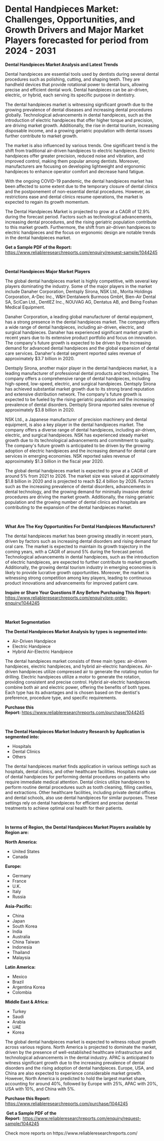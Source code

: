<p><h1>Dental Handpieces Market: Challenges, Opportunities, and Growth Drivers and Major Market Players forecasted for period from 2024 - 2031</h1></p><p><strong>Dental Handpieces Market Analysis and Latest Trends</strong></p>
<p><p>Dental handpieces are essential tools used by dentists during several dental procedures such as polishing, cutting, and shaping teeth. They are handheld devices that provide rotational power to dental burs, allowing precise and efficient dental work. Dental handpieces can be air-driven, electric, or hybrid, each serving its specific purpose in dentistry.</p><p>The dental handpieces market is witnessing significant growth due to the growing prevalence of dental diseases and increasing dental procedures globally. Technological advancements in dental handpieces, such as the introduction of electric handpieces that offer higher torque and precision, are driving market growth. Additionally, the rise in dental tourism, increasing disposable income, and a growing geriatric population with dental issues further contribute to market growth.</p><p>The market is also influenced by various trends. One significant trend is the shift from traditional air-driven handpieces to electric handpieces. Electric handpieces offer greater precision, reduced noise and vibration, and improved control, making them popular among dentists. Moreover, manufacturers are focusing on developing lightweight and ergonomic handpieces to enhance operator comfort and decrease hand fatigue.</p><p>With the ongoing COVID-19 pandemic, the dental handpieces market has been affected to some extent due to the temporary closure of dental clinics and the postponement of non-essential dental procedures. However, as restrictions ease and dental clinics resume operations, the market is expected to regain its growth momentum.</p><p>The Dental Handpieces Market is projected to grow at a CAGR of 12.9% during the forecast period. Factors such as technological advancements, increasing dental procedures, and the rising geriatric population contribute to this market growth. Furthermore, the shift from air-driven handpieces to electric handpieces and the focus on ergonomic design are notable trends in the dental handpieces market.</p></p>
<p><strong>Get a Sample PDF of the Report:&nbsp;</strong> <a href="https://www.reliableresearchreports.com/enquiry/request-sample/1044245">https://www.reliableresearchreports.com/enquiry/request-sample/1044245</a></p>
<p>&nbsp;</p>
<p><strong>Dental Handpieces Major Market Players</strong></p>
<p><p>The global dental handpieces market is highly competitive, with several key players dominating the industry. Some of the major players in the market include Danaher Corporation, Dentsply Sirona, NSK Ltd., Morita Holdings Corporation, A-Dec Inc., W&H Dentalwerk Burmoos GmbH, Bien-Air Dental SA, SciCan Ltd., DentlEZ Inc., NOUVAG AG, Dentatus AB, and Being Foshan Medical Equipment.</p><p>Danaher Corporation, a leading global manufacturer of dental equipment, has a strong presence in the dental handpieces market. The company offers a wide range of dental handpieces, including air-driven, electric, and surgical handpieces. Danaher has experienced significant market growth in recent years due to its extensive product portfolio and focus on innovation. The company's future growth is expected to be driven by the increasing demand for advanced dental handpieces and the global expansion of dental care services. Danaher's dental segment reported sales revenue of approximately $3.7 billion in 2020.</p><p>Dentsply Sirona, another major player in the dental handpieces market, is a leading manufacturer of professional dental products and technologies. The company offers a comprehensive range of dental handpieces, including high-speed, low-speed, electric, and surgical handpieces. Dentsply Sirona has achieved substantial market growth due to its strong brand reputation and extensive distribution network. The company's future growth is expected to be fueled by the rising geriatric population and the increasing prevalence of dental disorders. Dentsply Sirona reported sales revenue of approximately $3.8 billion in 2020.</p><p>NSK Ltd., a Japanese manufacturer of precision machinery and dental equipment, is also a key player in the dental handpieces market. The company offers a diverse range of dental handpieces, including air-driven, electric, and surgical handpieces. NSK has experienced steady market growth due to its technological advancements and commitment to quality. The company's future growth is anticipated to be driven by the growing adoption of electric handpieces and the increasing demand for dental care services in emerging economies. NSK reported sales revenue of approximately $1.3 billion in the fiscal year 2020.</p><p>The global dental handpieces market is expected to grow at a CAGR of around 5% from 2021 to 2026. The market size was valued at approximately $1.8 billion in 2020 and is projected to reach $2.4 billion by 2026. Factors such as the increasing prevalence of dental disorders, advancements in dental technology, and the growing demand for minimally invasive dental procedures are driving the market growth. Additionally, the rising geriatric population and the growing number of dental clinics and hospitals are contributing to the expansion of the dental handpieces market.</p></p>
<p>&nbsp;</p>
<p><strong>What Are The Key Opportunities For Dental Handpieces Manufacturers?</strong></p>
<p><p>The dental handpieces market has been growing steadily in recent years, driven by factors such as increasing dental disorders and rising demand for oral care. The market is expected to maintain its growth trajectory in the coming years, with a CAGR of around 5% during the forecast period. Technological advancements in dental handpieces, such as the introduction of electric handpieces, are expected to further contribute to market growth. Additionally, the growing dental tourism industry in emerging economies is likely to provide lucrative growth opportunities. Moreover, the market is witnessing strong competition among key players, leading to continuous product innovations and advancements for improved patient care.</p></p>
<p><strong>Inquire or Share Your Questions If Any Before Purchasing This Report:</strong> <a href="https://www.reliableresearchreports.com/enquiry/pre-order-enquiry/1044245">https://www.reliableresearchreports.com/enquiry/pre-order-enquiry/1044245</a></p>
<p>&nbsp;</p>
<p><strong>Market Segmentation</strong></p>
<p><strong>The Dental Handpieces Market Analysis by types is segmented into:</strong></p>
<p><ul><li>Air-Driven Handpiece</li><li>Electric Handpiece</li><li>Hybrid Air-Electric Handpiece</li></ul></p>
<p><p>The dental handpieces market consists of three main types: air-driven handpieces, electric handpieces, and hybrid air-electric handpieces. Air-driven handpieces utilize compressed air to generate the rotating motion for drilling. Electric handpieces utilize a motor to generate the rotation, providing consistent and precise control. Hybrid air-electric handpieces combine both air and electric power, offering the benefits of both types. Each type has its advantages and is chosen based on the dentist's preference, procedure type, and specific requirements.</p></p>
<p><strong>Purchase this Report:&nbsp;</strong><a href="https://www.reliableresearchreports.com/purchase/1044245">https://www.reliableresearchreports.com/purchase/1044245</a></p>
<p>&nbsp;</p>
<p><strong>The Dental Handpieces Market Industry Research by Application is segmented into:</strong></p>
<p><ul><li>Hospitals</li><li>Dental Clinics</li><li>Others</li></ul></p>
<p><p>The dental handpieces market finds application in various settings such as hospitals, dental clinics, and other healthcare facilities. Hospitals make use of dental handpieces for performing dental procedures on patients who require immediate medical attention. Dental clinics utilize handpieces to perform routine dental procedures such as tooth cleaning, filling cavities, and extractions. Other healthcare facilities, including private dental offices and dental schools, also use dental handpieces for similar purposes. These settings rely on dental handpieces for efficient and precise dental treatments to achieve optimal oral health for their patients.</p></p>
<p>&nbsp;</p>
<p><strong>In terms of Region, the Dental Handpieces Market Players available by Region are:</strong></p>
<p>
    <p> <strong> North America: </strong>
        <ul>
            <li>United States</li>
            <li>Canada</li>
        </ul>
        </p> 
    <p> <strong> Europe: </strong>
        <ul>
            <li>Germany</li>
            <li>France</li>
            <li>U.K.</li>
            <li>Italy</li>
            <li>Russia</li>
        </ul>
        </p> 
    <p> <strong> Asia-Pacific: </strong>
        <ul>
            <li>China</li>
            <li>Japan</li>
            <li>South Korea</li>
            <li>India</li>
            <li>Australia</li>
            <li>China Taiwan</li>
            <li>Indonesia</li>
            <li>Thailand</li>
            <li>Malaysia</li>
        </ul>
        </p> 
    <p> <strong> Latin America: </strong>
        <ul>
            <li>Mexico</li>
            <li>Brazil</li>
            <li>Argentina Korea</li>
            <li>Colombia</li>
        </ul>
        </p> 
    <p> <strong> Middle East & Africa: </strong>
        <ul>
            <li>Turkey</li>
            <li>Saudi</li>
            <li>Arabia</li>
            <li>UAE</li>
            <li>Korea</li>
        </ul>
    </p>
    </p>
<p><p>The global dental handpieces market is expected to witness robust growth across various regions. North America is projected to dominate the market, driven by the presence of well-established healthcare infrastructure and technological advancements in the dental industry. APAC is anticipated to witness significant growth due to the increasing prevalence of dental disorders and the rising adoption of dental handpieces. Europe, USA, and China are also expected to experience considerable market growth. However, North America is predicted to hold the largest market share, accounting for around 40%, followed by Europe with 25%, APAC with 20%, USA with 10%, and China with 5%.</p></p>
<p><strong>Purchase this Report: </strong><a href="https://www.reliableresearchreports.com/purchase/1044245">https://www.reliableresearchreports.com/purchase/1044245</a></p>
<p>&nbsp;<strong>Get a Sample PDF of the Report:&nbsp;&nbsp;</strong><a href="https://www.reliableresearchreports.com/enquiry/request-sample/1044245">https://www.reliableresearchreports.com/enquiry/request-sample/1044245</a></p>
<p><strong></strong></p>
<p>Check more reports on https://www.reliableresearchreports.com/</p>